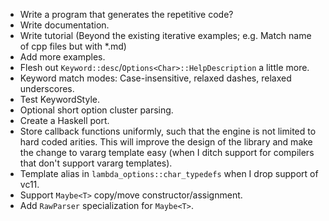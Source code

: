 * Write a program that generates the repetitive code?
* Write documentation.
* Write tutorial (Beyond the existing iterative examples; e.g. Match name of cpp files but with *.md)
* Add more examples.
* Flesh out `Keyword::desc`/`Options<Char>::HelpDescription` a little more.
* Keyword match modes: Case-insensitive, relaxed dashes, relaxed underscores.
* Test KeywordStyle.
* Optional short option cluster parsing.
* Create a Haskell port.
* Store callback functions uniformly, such that the engine is not limited to hard coded arities. This will improve the design of the library and make the change to vararg template easy (when I ditch support for compilers that don't support vararg templates).
* Template alias in `lambda_options::char_typedefs` when I drop support of vc11.
* Support `Maybe<T>` copy/move constructor/assignment.
* Add `RawParser` specialization for `Maybe<T>`.
